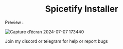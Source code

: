 <h1 align="center">
  Spicetify Installer
</h1>

Preview :

![Capture d’écran 2024-07-07 173440](https://github.com/freeman649/Spicetify-Easy-Installer/assets/108530916/63ee39c1-90dd-4282-bf37-63e00d5cfdb2)

Join my discord or telegram for help or report bugs
